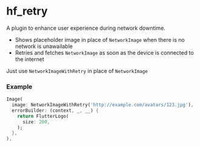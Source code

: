 # hf_retry

A plugin to enhance user experience during network downtime. 

- Shows placeholder image in place of `NetworkImage` when there is no network is unawailable
- Retries and fetches `NetworkImage` as soon as the device is connected to the internet

Just use `NetworkImageWithRetry` in place of `NetworkImage`

### Example
```dart
Image(
  image: NetworkImageWithRetry('http://example.com/avatars/123.jpg'),
  errorBuilder: (context, _, __) {
    return FlutterLogo(
      size: 200,
    );
  },
),
```
